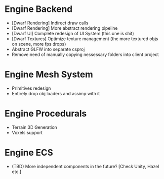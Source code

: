# Engine Backend

- [Dwarf Rendering] Indirect draw calls
- [Dwarf Rendering] More abstract rendering pipeline
- [Dwarf UI] Complete redesign of UI System (this one is shit)
- [Dwarf Textures] Optimize texture management (the more textured objs on scene,
  more fps drops)
- Abstract GLFW into separate csproj
- Remove need of manually copying nessessary folders into client project

# Engine Mesh System

- Primitives redesign
- Entirely drop obj loaders and assimp with it

# Engine Procedurals

- Terrain 3D Generation
- Voxels support

# Engine ECS

- (TBD) More independent components in the future? [Check Unity, Hazel etc.]
